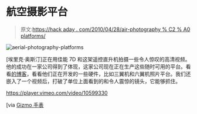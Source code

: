 # 航空摄影平台

> 原文:[https://hack aday . com/2010/04/28/air-photography % C2 % A0 platforms/](https://hackaday.com/2010/04/28/aerial-photography%c2%a0platforms/)

![](../Images/9302173fcbb6d65ee8ea9bc9b2a8a676.png "aerial-photography-platforms")

[埃里克·奥斯汀]正在用佳能 7D 和这架遥控直升机拍摄一些令人惊叹的高清视频。他的成功在一家公司得到了体现，这家公司现在正在生产这些随时可用的平台。看看[的博客](http://www.photoshipone.com/blog/blog.html)，看看他们正在开发的一些硬件，比如三翼机和六翼机照片平台。我们还嵌入了一个视频后，打破了单位上面看到的和令人震惊的镜头，它能够抓住。

<https://player.vimeo.com/video/10599330>

</div> <p>[via <a href="http://www.gizmowatch.com/entry/diy-canon-dslr-equipped-rc-helicopter-for-dirt-cheap-aerial-photography/" target="_blank"> Gizmo 手表</a></p> </body> </html>